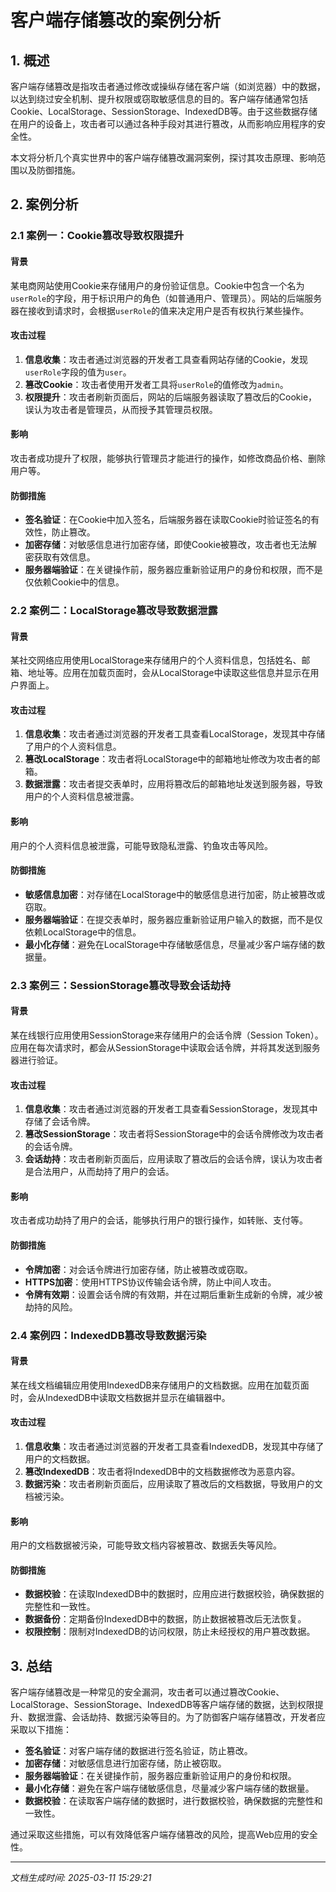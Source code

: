 # 客户端存储篡改的案例分析

## 1. 概述

客户端存储篡改是指攻击者通过修改或操纵存储在客户端（如浏览器）中的数据，以达到绕过安全机制、提升权限或窃取敏感信息的目的。客户端存储通常包括Cookie、LocalStorage、SessionStorage、IndexedDB等。由于这些数据存储在用户的设备上，攻击者可以通过各种手段对其进行篡改，从而影响应用程序的安全性。

本文将分析几个真实世界中的客户端存储篡改漏洞案例，探讨其攻击原理、影响范围以及防御措施。

## 2. 案例分析

### 2.1 案例一：Cookie篡改导致权限提升

#### 背景
某电商网站使用Cookie来存储用户的身份验证信息。Cookie中包含一个名为`userRole`的字段，用于标识用户的角色（如普通用户、管理员）。网站的后端服务器在接收到请求时，会根据`userRole`的值来决定用户是否有权执行某些操作。

#### 攻击过程
1. **信息收集**：攻击者通过浏览器的开发者工具查看网站存储的Cookie，发现`userRole`字段的值为`user`。
2. **篡改Cookie**：攻击者使用开发者工具将`userRole`的值修改为`admin`。
3. **权限提升**：攻击者刷新页面后，网站的后端服务器读取了篡改后的Cookie，误认为攻击者是管理员，从而授予其管理员权限。

#### 影响
攻击者成功提升了权限，能够执行管理员才能进行的操作，如修改商品价格、删除用户等。

#### 防御措施
- **签名验证**：在Cookie中加入签名，后端服务器在读取Cookie时验证签名的有效性，防止篡改。
- **加密存储**：对敏感信息进行加密存储，即使Cookie被篡改，攻击者也无法解密获取有效信息。
- **服务器端验证**：在关键操作前，服务器应重新验证用户的身份和权限，而不是仅依赖Cookie中的信息。

### 2.2 案例二：LocalStorage篡改导致数据泄露

#### 背景
某社交网络应用使用LocalStorage来存储用户的个人资料信息，包括姓名、邮箱、地址等。应用在加载页面时，会从LocalStorage中读取这些信息并显示在用户界面上。

#### 攻击过程
1. **信息收集**：攻击者通过浏览器的开发者工具查看LocalStorage，发现其中存储了用户的个人资料信息。
2. **篡改LocalStorage**：攻击者将LocalStorage中的邮箱地址修改为攻击者的邮箱。
3. **数据泄露**：攻击者提交表单时，应用将篡改后的邮箱地址发送到服务器，导致用户的个人资料信息被泄露。

#### 影响
用户的个人资料信息被泄露，可能导致隐私泄露、钓鱼攻击等风险。

#### 防御措施
- **敏感信息加密**：对存储在LocalStorage中的敏感信息进行加密，防止被篡改或窃取。
- **服务器端验证**：在提交表单时，服务器应重新验证用户输入的数据，而不是仅依赖LocalStorage中的信息。
- **最小化存储**：避免在LocalStorage中存储敏感信息，尽量减少客户端存储的数据量。

### 2.3 案例三：SessionStorage篡改导致会话劫持

#### 背景
某在线银行应用使用SessionStorage来存储用户的会话令牌（Session Token）。应用在每次请求时，都会从SessionStorage中读取会话令牌，并将其发送到服务器进行验证。

#### 攻击过程
1. **信息收集**：攻击者通过浏览器的开发者工具查看SessionStorage，发现其中存储了会话令牌。
2. **篡改SessionStorage**：攻击者将SessionStorage中的会话令牌修改为攻击者的会话令牌。
3. **会话劫持**：攻击者刷新页面后，应用读取了篡改后的会话令牌，误认为攻击者是合法用户，从而劫持了用户的会话。

#### 影响
攻击者成功劫持了用户的会话，能够执行用户的银行操作，如转账、支付等。

#### 防御措施
- **令牌加密**：对会话令牌进行加密存储，防止被篡改或窃取。
- **HTTPS加密**：使用HTTPS协议传输会话令牌，防止中间人攻击。
- **令牌有效期**：设置会话令牌的有效期，并在过期后重新生成新的令牌，减少被劫持的风险。

### 2.4 案例四：IndexedDB篡改导致数据污染

#### 背景
某在线文档编辑应用使用IndexedDB来存储用户的文档数据。应用在加载页面时，会从IndexedDB中读取文档数据并显示在编辑器中。

#### 攻击过程
1. **信息收集**：攻击者通过浏览器的开发者工具查看IndexedDB，发现其中存储了用户的文档数据。
2. **篡改IndexedDB**：攻击者将IndexedDB中的文档数据修改为恶意内容。
3. **数据污染**：攻击者刷新页面后，应用读取了篡改后的文档数据，导致用户的文档被污染。

#### 影响
用户的文档数据被污染，可能导致文档内容被篡改、数据丢失等风险。

#### 防御措施
- **数据校验**：在读取IndexedDB中的数据时，应用应进行数据校验，确保数据的完整性和一致性。
- **数据备份**：定期备份IndexedDB中的数据，防止数据被篡改后无法恢复。
- **权限控制**：限制对IndexedDB的访问权限，防止未经授权的用户篡改数据。

## 3. 总结

客户端存储篡改是一种常见的安全漏洞，攻击者可以通过篡改Cookie、LocalStorage、SessionStorage、IndexedDB等客户端存储的数据，达到权限提升、数据泄露、会话劫持、数据污染等目的。为了防御客户端存储篡改，开发者应采取以下措施：

- **签名验证**：对客户端存储的数据进行签名验证，防止篡改。
- **加密存储**：对敏感信息进行加密存储，防止被窃取。
- **服务器端验证**：在关键操作前，服务器应重新验证用户的身份和权限。
- **最小化存储**：避免在客户端存储敏感信息，尽量减少客户端存储的数据量。
- **数据校验**：在读取客户端存储的数据时，进行数据校验，确保数据的完整性和一致性。

通过采取这些措施，可以有效降低客户端存储篡改的风险，提高Web应用的安全性。

---

*文档生成时间: 2025-03-11 15:29:21*
